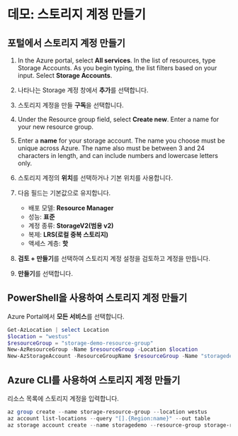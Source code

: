 # <a name="demonstration-create-storage-accounts"></a>데모: 스토리지 계정 만들기

## <a name="create-a-storage-account-in-the-portal"></a>포털에서 스토리지 계정 만들기

1.  In the Azure portal, select <bpt id="p1">**</bpt>All services<ept id="p1">**</ept>. In the list of resources, type Storage Accounts. As you begin typing, the list filters based on your input. Select <bpt id="p1">**</bpt>Storage Accounts<ept id="p1">**</ept>.
2.  나타나는 Storage 계정 창에서 **추가**를 선택합니다.
3.  스토리지 계정을 만들 **구독**을 선택합니다.
4.  Under the Resource group field, select <bpt id="p1">**</bpt>Create new<ept id="p1">**</ept>. Enter a name for your new resource group.
5.  Enter a <bpt id="p1">**</bpt>name<ept id="p1">**</ept> for your storage account. The name you choose must be unique across Azure. The name also must be between 3 and 24 characters in length, and can include numbers and lowercase letters only.
6.  스토리지 계정의 **위치**를 선택하거나 기본 위치를 사용합니다.
7.  다음 필드는 기본값으로 유지합니다.

     * 배포 모델: **Resource Manager**
     * 성능: **표준**
     * 계정 종류: **StorageV2(범용 v2)**
     * 복제: **LRS(로컬 중복 스토리지)**
     * 액세스 계층: **핫**

8.  **검토 + 만들기**를 선택하여 스토리지 계정 설정을 검토하고 계정을 만듭니다.
9.  **만들기**를 선택합니다.

## <a name="create-a-storage-account-using-powershell"></a>PowerShell을 사용하여 스토리지 계정 만들기

Azure Portal에서 **모든 서비스**를 선택합니다.

```PowerShell
Get-AzLocation | select Location 
$location = "westus" 
$resourceGroup = "storage-demo-resource-group" 
New-AzResourceGroup -Name $resourceGroup -Location $location 
New-AzStorageAccount -ResourceGroupName $resourceGroup -Name "storagedemo" -Location $location -SkuName Standard_LRS -Kind StorageV2 
```

## <a name="create-a-storage-account-using-azure-cli"></a>Azure CLI를 사용하여 스토리지 계정 만들기

리소스 목록에 스토리지 계정을 입력합니다.

```PowerShell
az group create --name storage-resource-group --location westus 
az account list-locations --query "[].{Region:name}" --out table 
az storage account create --name storagedemo --resource-group storage-resource-group --location westus --sku Standard_LRS --kind StorageV2 
```